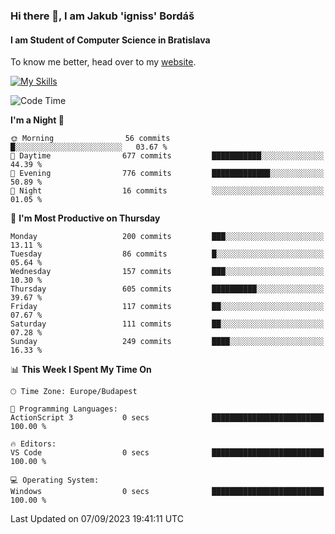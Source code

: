 ### Hi there 👋, I am Jakub 'igniss' Bordáš

#### I am Student of Computer Science in Bratislava
To know me better, head over to my [website](https://bordas.sk).

[![My Skills](https://skillicons.dev/icons?i=js,html,css,figma,svelte,java,kotlin,python,postgresql,typescript,nest,nodejs)](https://bordas.sk)


<!--START_SECTION:waka-->
![Code Time](http://img.shields.io/badge/Code%20Time-1%2C199%20hrs%2013%20mins-blue)

**I'm a Night 🦉** 

```text
🌞 Morning                56 commits          █░░░░░░░░░░░░░░░░░░░░░░░░   03.67 % 
🌆 Daytime                677 commits         ███████████░░░░░░░░░░░░░░   44.39 % 
🌃 Evening                776 commits         █████████████░░░░░░░░░░░░   50.89 % 
🌙 Night                  16 commits          ░░░░░░░░░░░░░░░░░░░░░░░░░   01.05 % 
```
📅 **I'm Most Productive on Thursday** 

```text
Monday                   200 commits         ███░░░░░░░░░░░░░░░░░░░░░░   13.11 % 
Tuesday                  86 commits          █░░░░░░░░░░░░░░░░░░░░░░░░   05.64 % 
Wednesday                157 commits         ███░░░░░░░░░░░░░░░░░░░░░░   10.30 % 
Thursday                 605 commits         ██████████░░░░░░░░░░░░░░░   39.67 % 
Friday                   117 commits         ██░░░░░░░░░░░░░░░░░░░░░░░   07.67 % 
Saturday                 111 commits         ██░░░░░░░░░░░░░░░░░░░░░░░   07.28 % 
Sunday                   249 commits         ████░░░░░░░░░░░░░░░░░░░░░   16.33 % 
```


📊 **This Week I Spent My Time On** 

```text
🕑︎ Time Zone: Europe/Budapest

💬 Programming Languages: 
ActionScript 3           0 secs              █████████████████████████   100.00 % 

🔥 Editors: 
VS Code                  0 secs              █████████████████████████   100.00 % 

💻 Operating System: 
Windows                  0 secs              █████████████████████████   100.00 % 
```


 Last Updated on 07/09/2023 19:41:11 UTC
<!--END_SECTION:waka-->
